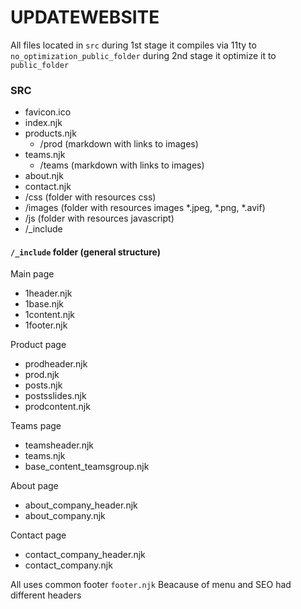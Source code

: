 
# UPDATEWEBSITE

All files located in `src` during 1st stage it compiles via 11ty to `no_optimization_public_folder` during 2nd stage it optimize it to `public_folder`

### SRC

 - favicon.ico  
 - index.njk
 - products.njk
    - /prod  (markdown with links to images)
 - teams.njk
    - /teams (markdown with links to images)
 - about.njk
 - contact.njk
 - /css (folder with resources css)
 - /images (folder with resources images *.jpeg, *.png, *.avif)
 - /js (folder with resources javascript)
 - /_include


 #### `/_include` folder (general structure)

 Main page
 - 1header.njk
 - 1base.njk
 - 1content.njk
 - 1footer.njk

 Product page
 - prodheader.njk
 - prod.njk
 - posts.njk
 - postsslides.njk
 - prodcontent.njk

 Teams page
 - teamsheader.njk
 - teams.njk
 - base_content_teamsgroup.njk

 About page
 - about_company_header.njk
 - about_company.njk

 Contact page
 - contact_company_header.njk           
 - contact_company.njk                       

All uses common footer `footer.njk`
Beacause of menu and SEO had different headers
